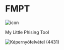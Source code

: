 # FMPT

![icon](https://user-images.githubusercontent.com/60849611/235697135-7234f8bc-2fd1-4c5a-916e-eebc162bf94d.png)

My Little Phising Tool

![Képernyőfelvétel (4431)](https://user-images.githubusercontent.com/60849611/236448979-c623f2e7-3e1a-45dd-a710-98310fac2bb9.png)
